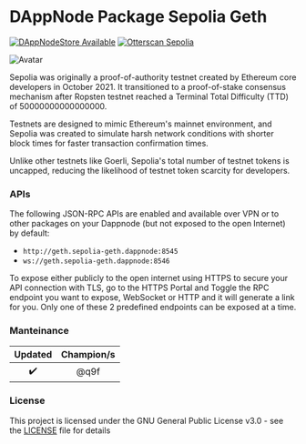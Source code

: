 # DAppNode Package Sepolia Geth

[![DAppNodeStore Available](https://img.shields.io/badge/DAppNodeStore-Available-brightgreen.svg)](http://my.dappnode/#/installer/%2Fipfs%2FQmWz6qUN8jTqxvnVKMwEjTXdwQaYLiwhMFikfZjBaABEWP)
[![Otterscan Sepolia](https://img.shields.io/badge/Otterscan-Sepolia-blue)](https://sepolia.otterscan.io/)

![Avatar](avatar-sepolia-geth.png)

Sepolia was originally a proof-of-authority testnet created by Ethereum core developers in October 2021. It transitioned to a proof-of-stake consensus mechanism after Ropsten testnet reached a Terminal Total Difficulty (TTD) of 50000000000000000.

Testnets are designed to mimic Ethereum's mainnet environment, and Sepolia was created to simulate harsh network conditions with shorter block times for faster transaction confirmation times.

Unlike other testnets like Goerli, Sepolia's total number of testnet tokens is uncapped, reducing the likelihood of testnet token scarcity for developers.

### APIs

The following JSON-RPC APIs are enabled and available over VPN or to other packages on your Dappnode (but not exposed to the open Internet) by default:
* `http://geth.sepolia-geth.dappnode:8545`
* `ws://geth.sepolia-geth.dappnode:8546`

To expose either publicly to the open internet using HTTPS to secure your API connection with TLS, go to the HTTPS Portal and Toggle the RPC endpoint you want to expose, WebSocket or HTTP and it will generate a link for you.  Only one of these 2 predefined endpoints can be exposed at a time.

### Manteinance

|      Updated       |    Champion/s    |
| :----------------: | :--------------: |
| :heavy_check_mark: | @q9f |

### License

This project is licensed under the GNU General Public License v3.0 - see the [LICENSE](LICENSE) file for details
